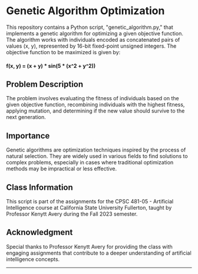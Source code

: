 # Genetic Algorithm Optimization

This repository contains a Python script, "genetic_algorithm.py," that implements a genetic algorithm for optimizing a given objective function. The algorithm works with individuals encoded as concatenated pairs of values (x, y), represented by 16-bit fixed-point unsigned integers. The objective function to be maximized is given by:

#### **f(x, y) = (x + y) * sin(5 * (x^2 + y^2))**


## Problem Description

The problem involves evaluating the fitness of individuals based on the given objective function, recombining individuals with the highest fitness, applying mutation, and determining if the new value should survive to the next generation.

## Importance

Genetic algorithms are optimization techniques inspired by the process of natural selection. They are widely used in various fields to find solutions to complex problems, especially in cases where traditional optimization methods may be impractical or less effective.

## Class Information

This script is part of the assignments for the CPSC 481-05 - Artificial Intelligence course at California State University Fullerton, taught by Professor Kenytt Avery during the Fall 2023 semester.

## Acknowledgment

Special thanks to Professor Kenytt Avery for providing the class with engaging assignments that contribute to a deeper understanding of artificial intelligence concepts.

---
